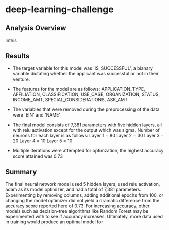 # deep-learning-challenge

## Analysis Overview
Inthis 
## Results

* The target variable for this model was 'IS_SUCCESSFUL', a bianary variable dictating whether the applicant was successful or not in their venture.
* The features for the model are as follows: APPLICATION_TYPE, AFFILIATION, CLASSIFICATION, USE_CASE, ORGANIZATION, STATUS, INCOME_AMT, SPECIAL_CONSIDERATIONS, ASK_AMT
* The variables that were removed during the preprocessing of the data were 'EIN' and 'NAME'

* The final model consists of 7,381 parameters with five hidden layers, all with relu activation except for the output which was sigma.  Number of neurons for each layer is as follows:
      Layer 1 = 80
      Layer 2 = 30
      Layer 3 = 20
      Layer 4 = 10
      Layer 5 = 10
 * Multiple iterations were attempted for optimzation, the highest accuracy score attained was 0.73


## Summary

The final neural network model used 5 hidden layers, used relu activation, adam as its model optimizer, and had a total of 7,381 parameters.
Experimenting by removing columns, adding additional epochs from 100, or changing the model optimizer did not yield a dramatic difference from the accuracy score reported here of 0.73.
For increasing accuracy, other models such as decision-tree algorithms like Random Forest may be experimented with to see if accuracy increases.  Ultimately, more data used in training would produce an optimal model for 

